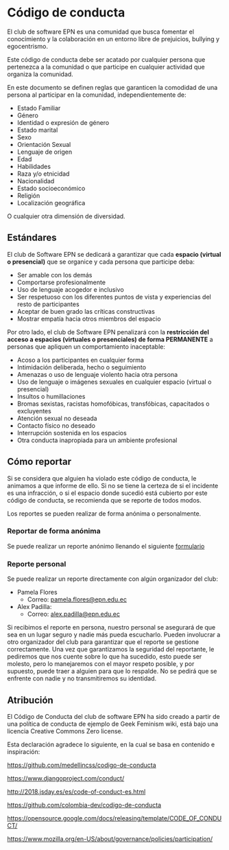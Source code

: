 # Código de conducta

El club de software EPN es una comunidad que busca fomentar el conocimiento y la colaboración en un entorno libre de prejuicios, bullying y egocentrismo.

Este código de conducta debe ser acatado por cualquier persona que pertenezca a la comunidad o que participe en cualquier actividad que organiza la comunidad.

En este documento se definen reglas que garanticen la comodidad de una persona al participar en la comunidad, independientemente de:

-   Estado Familiar
-   Género
-   Identidad o expresión de género
-   Estado marital
-   Sexo
-   Orientación Sexual
-   Lenguaje de origen
-   Edad
-   Habilidades
-   Raza y/o etnicidad
-   Nacionalidad
-   Estado socioeconómico
-   Religión
-   Localización geográfica

O cualquier otra dimensión de diversidad.

## Estándares

El club de Software EPN se dedicará a garantizar que cada **espacio (virtual o presencial)** que se organice y cada persona que participe deba:

-   Ser amable con los demás
-   Comportarse profesionalmente
-   Uso de lenguaje acogedor e inclusivo
-   Ser respetuoso con los diferentes puntos de vista y experiencias del resto de participantes
-   Aceptar de buen grado las críticas constructivas
-   Mostrar empatía hacia otros miembros del espacio

Por otro lado, el club de Software EPN penalizará con la **restricción del acceso a espacios (virtuales o presenciales) de forma PERMANENTE** a personas que apliquen un comportamiento inaceptable:

-   Acoso a los participantes en cualquier forma
-   Intimidación deliberada, hecho o seguimiento
-   Amenazas o uso de lenguaje violento hacia otra persona
-   Uso de lenguaje o imágenes sexuales en cualquier espacio (virtual o presencial)
-   Insultos o humillaciones
-   Bromas sexistas, racistas homofóbicas, transfóbicas, capacitados o excluyentes
-   Atención sexual no deseada
-   Contacto físico no deseado
-   Interrupción sostenida en los espacios
-   Otra conducta inapropiada para un ambiente profesional

## Cómo reportar

Si se considera que alguien ha violado este código de conducta, le animamos a que informe de ello. Si no se tiene la certeza de si el incidente es una infracción, o si el espacio donde sucedió está cubierto por este código de conducta, se recomienda que se reporte de todos modos.

Los reportes se pueden realizar de forma anónima o personalmente.

### Reportar de forma anónima

Se puede realizar un reporte anónimo llenando el siguiente
<a href="https://docs.google.com/forms/d/e/1FAIpQLSc9h39BmOIUzGfEQVpVubek_4vpsbS2Xb7OuYFr6bhvDXsIFA/viewform?usp=sf_link" target="_blank">formulario</a>

### Reporte personal

Se puede realizar un reporte directamente con algún organizador del club:

-   Pamela Flores
    -   Correo: pamela.flores@epn.edu.ec
-   Alex Padilla:
    -   Correo: alex.padilla@epn.edu.ec

Si recibimos el reporte en persona, nuestro personal se asegurará de que sea en un lugar seguro y nadie más pueda escucharlo. Pueden involucrar a otro organizador del club para garantizar que el reporte se gestione correctamente. Una vez que garantizamos la seguridad del reportante, le pediremos que nos cuente sobre lo que ha sucedido, esto puede ser molesto, pero lo manejaremos con el mayor respeto posible, y por supuesto, puede traer a alguien para que lo respalde. No se pedirá que se enfrente con nadie y no transmitiremos su identidad.

## Atribución

El Código de Conducta del club de software EPN ha sido creado a partir de una política de conducta de ejemplo de Geek Feminism wiki, está bajo una licencia Creative Commons Zero license.

Esta declaración agradece lo siguiente, en la cual se basa en contenido e inspiración:

https://github.com/medellincss/codigo-de-conducta

https://www.djangoproject.com/conduct/

http://2018.jsday.es/es/code-of-conduct-es.html

https://github.com/colombia-dev/codigo-de-conducta

https://opensource.google.com/docs/releasing/template/CODE_OF_CONDUCT/

https://www.mozilla.org/en-US/about/governance/policies/participation/
